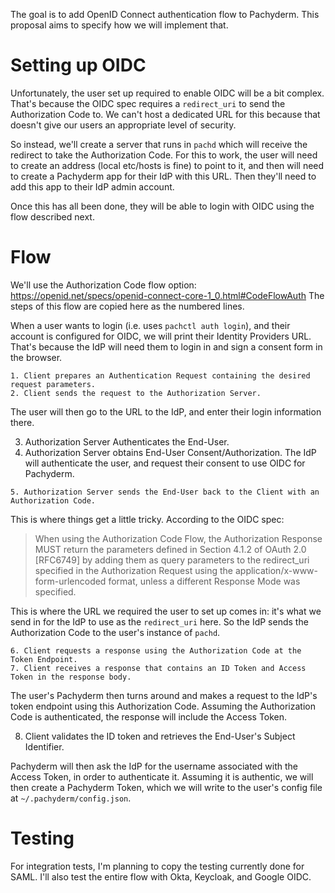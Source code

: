 The goal is to add OpenID Connect authentication flow to Pachyderm. This proposal aims to specify how we will implement that.

# Setting up OIDC
Unfortunately, the user set up required to enable OIDC will be a bit complex. That's because the OIDC spec requires a `redirect_uri` to send the Authorization Code to. We can't host a dedicated URL for this because that doesn't give our users an appropriate level of security. 

So instead, we'll create a server that runs in `pachd` which will receive the redirect to take the Authorization Code. For this to work, the user will need to create an address (local etc/hosts is fine) to point to it, and then will need to create a Pachyderm app for their IdP with this URL. Then they'll need to add this app to their IdP admin account. 

Once this has all been done, they will be able to login with OIDC using the flow described next.

# Flow

We'll use the Authorization Code flow option: https://openid.net/specs/openid-connect-core-1_0.html#CodeFlowAuth The steps of this flow are copied here as the numbered lines.

When a user wants to login (i.e. uses `pachctl auth login`), and their account is configured for OIDC, we will print their Identity Providers URL. That's because the IdP will need them to login in and sign a consent form in the browser.

    1. Client prepares an Authentication Request containing the desired request parameters.
    2. Client sends the request to the Authorization Server.
The user will then go to the URL to the IdP, and enter their login information there.
   
   3. Authorization Server Authenticates the End-User.
   4. Authorization Server obtains End-User Consent/Authorization.
The IdP will authenticate the user, and request their consent to use OIDC for Pachyderm.

    5. Authorization Server sends the End-User back to the Client with an Authorization Code.
This is where things get a little tricky. According to the OIDC spec: 
> When using the Authorization Code Flow, the Authorization Response MUST return the parameters defined in Section 4.1.2 of OAuth 2.0 [RFC6749] by adding them as query parameters to the redirect_uri specified in the Authorization Request using the application/x-www-form-urlencoded format, unless a different Response Mode was specified. 

This is where the URL we required the user to set up comes in: it's what we send in for the IdP to use as the `redirect_uri` here. So the IdP sends the Authorization Code to the user's instance of `pachd`.

    6. Client requests a response using the Authorization Code at the Token Endpoint.
    7. Client receives a response that contains an ID Token and Access Token in the response body.
 The user's Pachyderm then turns around and makes a request to the IdP's token endpoint using this Authorization Code. Assuming the Authorization Code is authenticated, the response will include the Access Token. 

   8. Client validates the ID token and retrieves the End-User's Subject Identifier.

Pachyderm will then ask the IdP for the username associated with the Access Token, in order to authenticate it. Assuming it is authentic, we will then create a Pachyderm Token, which we will write to the user's config file at `~/.pachyderm/config.json`.


# Testing
For integration tests, I'm planning to copy the testing currently done for SAML. I'll also test the entire flow with Okta, Keycloak, and Google OIDC. 
